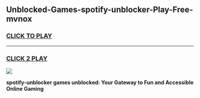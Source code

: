 
## Unblocked-Games-spotify-unblocker-Play-Free-mvnox
<h3>
<a href="https://premium76.site?title=spotify-unblocker&ref=18A1">CLICK TO PLAY</a></h3>
<hr>

<h3>
<a href="https://premium76.site?title=spotify-unblocker&ref=18A1">CLICK 2 PLAY</a>
  
</h3>

<a href="https://premium76.site?title=spotify-unblocker&ref=18A1"><img src="https://clearcache.store/games.png"></a>


**spotify-unblocker games unblocked: Your Gateway to Fun and Accessible Online Gaming**
